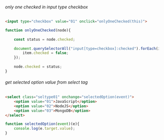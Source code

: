 ###### only one checked in input type checkbox
```html
<input type="checkbox" value="01" onclick="onlyOneChecked(this)">
```

```js
function onlyOneChecked(node){
	
	const status = node.checked;
	
	document.querySelectorAll("input[type=checkbox]:checked").forEach(item => {
		item.checked = false;
	});
	
	node.checked = status;
}
```
  
###### get selected option value from select tag
```html
<select class="seltype01" onchange="selectedOption(event)">
	<option value="01">JavaScript</option>
	<option value="02">NodeJS</option>
	<option value="03">MongoDB</option>
</select>
```
  
```js
function selectedOption(event)(e){
	console.log(e.target.value);
}
```

